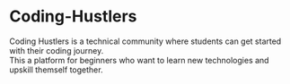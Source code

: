 # Coding-Hustlers
Coding Hustlers is a technical community where students can get started with their coding journey. <br>
This a platform for beginners who want to learn new technologies and upskill themself together.






